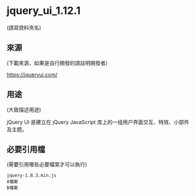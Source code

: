 # jquery_ui_1.12.1
(請寫資料夾名)


## 來源
(下載來源，如果是自行開發的請註明開發者)  

<https://jqueryui.com/>

## 用途
(大致描述用途)

jQuery UI 是建立在 jQuery JavaScript 库上的一组用户界面交互、特效、小部件及主题。

## 必要引用檔
(需要引用哪些必要檔案才可以執行)

``` 
jquery-1.8.3.min.js
A檔案
B檔案

``` 
